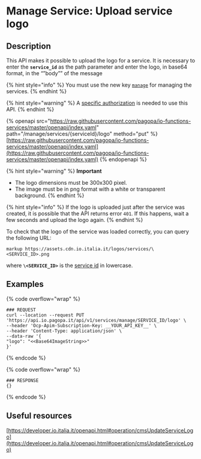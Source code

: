 # Manage Service: Upload service logo

## Description

This API makes it possible to upload the logo for a service. It is necessary to enter the **`service_id`** as the path parameter and enter the logo, in base64 format, in the “”body”” of the message

{% hint style="info" %} You must use the new key [`manage`](../../function/publish-a-service/manage-key/manage-key.md) for managing the services. {% endhint %}

{% hint style="warning" %} A [specific authorization](../../enabling/manage-services.md) is needed to use this API. {% endhint %}

{% openapi src="https://raw.githubusercontent.com/pagopa/io-functions-services/master/openapi/index.yaml" path="/manage/services/{serviceId}/logo" method="put" %} [https://raw.githubusercontent.com/pagopa/io-functions-services/master/openapi/index.yaml](https://raw.githubusercontent.com/pagopa/io-functions-services/master/openapi/index.yaml) {% endopenapi %}

{% hint style="warning" %} **Important**

* The logo dimensions must be 300x300 pixel. 
* The image must be in png format with a white or transparent background. {% endhint %}

{% hint style="info" %} If the logo is uploaded just after the service was created, it is possible that the API returns error `401`. If this happens, wait a few seconds and upload the logo again. {% endhint %}

To check that the logo of the service was loaded correctly, you can query the following URL:

```markup https://assets.cdn.io.italia.it/logos/services/\<SERVICE_ID>.png ```

where **`\<SERVICE_ID>`** is the [service id](../../function/publish-a-service/mandatory-data/attributes.md#service_id) in lowercase.

## Examples

{% code overflow="wrap" %}
```shell
### REQUEST
curl --location --request PUT 'https://api.io.pagopa.it/api/v1/services/manage/SERVICE_ID/logo' \
--header 'Ocp-Apim-Subscription-Key: __YOUR_API_KEY__' \
--header 'Content-Type: application/json' \
--data-raw '{
"logo": "<<Base64ImageString>>"
}'
```
{% endcode %}

{% code overflow="wrap" %}
```shell
### RESPONSE
{}
```
{% endcode %}

## Useful resources

[https://developer.io.italia.it/openapi.html#operation/cmsUpdateServiceLogo](https://developer.io.italia.it/openapi.html#operation/cmsUpdateServiceLogo)